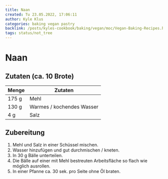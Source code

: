 ```yaml
---
title: Naan
created: Tu 23.05.2022, 17:06:11
author: Kyle Klus
categories: baking vegan pastry
backlink: /posts/kyles-cookbook/baking/vegan/moc/Vegan-Baking-Recipes.html
tags: status/not_tree
---
```


# Naan

## Zutaten (ca. 10 Brote)

| Menge            | Zutaten                        |
| ---------------- | ------------------------------ |
| 175 g             | Mehl                           |
| 130 g             | Warmes / kochendes Wasser      |
| 4 g               | Salz                           |

## Zubereitung

1. Mehl und Salz in einer Schüssel mischen.
2. Wasser hinzufügen und gut durchmischen / kneten.
3. In 30 g Bälle unterteilen.
4. Die Bälle auf einer mit Mehl bestreuten Arbeitsfläche so flach wie möglich ausrollen.
5. In einer Pfanne ca. 30 sek. pro Seite ohne Öl braten.
